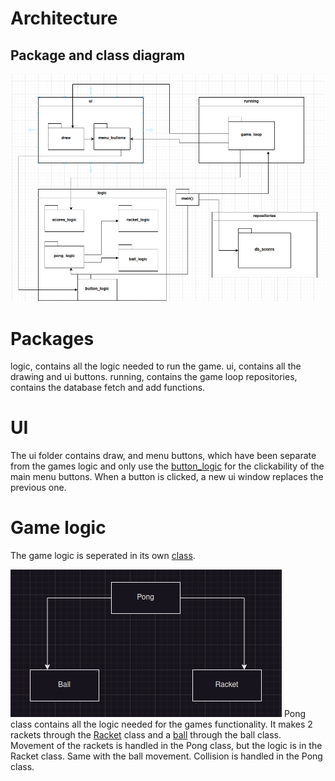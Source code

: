 # Architecture

## Package and class diagram

![package_and_class](https://github.com/IsmailTadji/ot-harjoitustyo/blob/master/Pong/documentation/pictures/classes_packaging.png)

# Packages
logic, contains all the logic needed to run the game.
ui, contains all the drawing and ui buttons.
running, contains the game loop
repositories, contains the database fetch and add functions.

# UI

The ui folder contains draw, and menu buttons, which have been separate from the games logic and only use the [button_logic](https://github.com/IsmailTadji/ot-harjoitustyo/blob/master/Pong/src/logic/button_logic.py) for the clickability of the main menu buttons. When a button is clicked, a new ui window replaces the previous one. 

# Game logic

The game logic is seperated in its own [class](https://github.com/IsmailTadji/ot-harjoitustyo/blob/master/Pong/src/logic/pong_logic.py).

![Pong_logic](https://github.com/IsmailTadji/ot-harjoitustyo/blob/master/Pong/documentation/pictures/pong_logic.png)
Pong class contains all the logic needed for the games functionality. It makes 2 rackets through the [Racket](https://github.com/IsmailTadji/ot-harjoitustyo/blob/master/Pong/src/logic/racket_logic.py) class and a [ball](https://github.com/IsmailTadji/ot-harjoitustyo/blob/master/Pong/src/logic/ball_logic.py) through the ball class. Movement of the rackets is handled in the Pong class, but the logic is in the Racket class. Same with the ball movement. Collision is handled in the Pong class.



